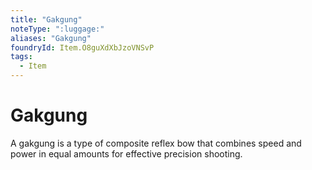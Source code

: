 ```yaml
---
title: "Gakgung"
noteType: ":luggage:"
aliases: "Gakgung"
foundryId: Item.O8guXdXbJzoVNSvP
tags:
  - Item
---
```


# Gakgung

A gakgung is a type of composite reflex bow that combines speed and power in equal amounts for effective precision shooting.
